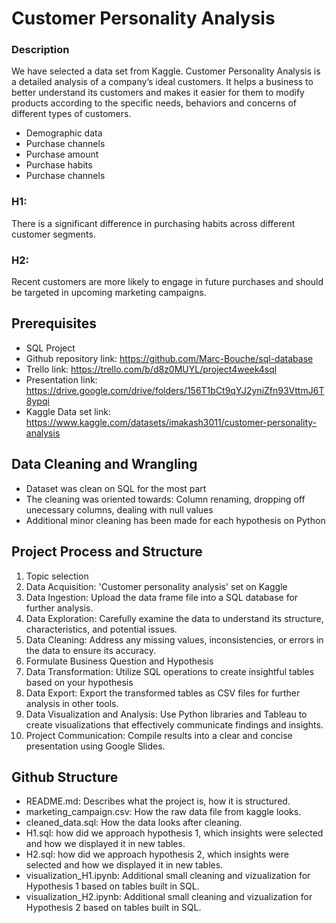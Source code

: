 # Customer Personality Analysis

### Description

We have selected a data set from Kaggle.
Customer Personality Analysis is a detailed analysis of a company’s ideal customers. It helps a business to better understand its customers and makes it easier for them to modify products according to the specific needs, behaviors and concerns of different types of customers.

- Demographic data
- Purchase channels
- Purchase amount
- Purchase habits
- Purchase channels

### H1:
There is a significant difference in purchasing habits across different customer segments.

### H2:
Recent customers are more likely to engage in future purchases and should be targeted in upcoming marketing campaigns.

## Prerequisites </br>

- SQL Project</br>
- Github repository link: https://github.com/Marc-Bouche/sql-database</br>
- Trello link: https://trello.com/b/d8z0MUYL/project4week4sql</br>
- Presentation link: https://drive.google.com/drive/folders/156T1bCt9qYJ2yniZfn93VttmJ6T8ypqi</br>
- Kaggle Data set link: https://www.kaggle.com/datasets/imakash3011/customer-personality-analysis</br>

## Data Cleaning and Wrangling  </br>

- Dataset was clean on SQL for the most part</br>
- The cleaning was oriented towards: Column renaming, dropping off unecessary columns, dealing with null values</br>
- Additional minor cleaning has been made for each hypothesis on Python</br>

## Project Process and Structure </br>

1. Topic selection</br>
2. Data Acquisition: 'Customer personality analysis' set on Kaggle</br>
3. Data Ingestion: Upload the data frame file into a SQL database for further analysis.</br>
4. Data Exploration: Carefully examine the data to understand its structure, characteristics, and potential issues.</br>
5. Data Cleaning: Address any missing values, inconsistencies, or errors in the data to ensure its accuracy.</br>
6. Formulate Business Question and Hypothesis</br>
7. Data Transformation: Utilize SQL operations to create insightful tables based on your hypothesis</br>
8. Data Export: Export the transformed tables as CSV files for further analysis in other tools.</br>
9. Data Visualization and Analysis: Use Python libraries and Tableau to create visualizations that effectively communicate findings and insights.</br>
10. Project Communication: Compile results into a clear and concise presentation using Google Slides.</br>

## Github Structure </br>

- README.md: Describes what the project is, how it is structured.</br>
- marketing_campaign.csv: How the raw data file from kaggle looks.</br>
- cleaned_data.sql: How the data looks after cleaning.</br>
- H1.sql: how did we approach hypothesis 1, which insights were selected and how we displayed it in new tables.</br>
- H2.sql: how did we approach hypothesis 2, which insights were selected and how we displayed it in new tables.</br>
- visualization_H1.ipynb: Additional small cleaning and vizualization for Hypothesis 1 based on tables built in SQL.</br>
- visualization_H2.ipynb: Additional small cleaning and vizualization for Hypothesis 2 based on tables built in SQL.</br>



